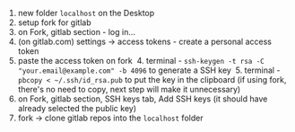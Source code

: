 1. new folder ``localhost`` on the Desktop
2. setup fork for gitlab
  1. on Fork, gitlab section - log in...
  2. (on gitlab.com) settings -> access tokens - create a personal access token
  3. paste the access token on fork
  4. terminal - ``ssh-keygen -t rsa -C "your.email@example.com" -b 4096`` to generate a SSH key
  5. terminal - ``pbcopy < ~/.ssh/id_rsa.pub`` to put the key in the clipboard (if using fork, there's no need to copy, next step will make it unnecessary)
  6. on Fork, gitlab section, SSH keys tab, Add SSH keys (it should have already selected the public key)
3. fork -> clone gitlab repos into the ``localhost`` folder



